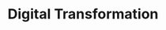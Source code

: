 ---
layout: solution-3
title: Digital Transformation
permalink: /solutions/technology-consulting/digital-transformation
description: "Optimise Your Business with AxOps Digital Transformation Solutions"
og_image_url: /assets/img/photos/opengraph/axops-technologies-og-image-v1.jpg
published: false
---